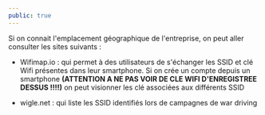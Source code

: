 ```yaml
---
public: true 
---
```


Si on connait l'emplacement géographique de l'entreprise, on peut aller consulter les sites suivants :

- Wifimap.io : qui permet à des utilisateurs de s'échanger les SSID et clé Wifi présentes dans leur smartphone. Si on crée un compte depuis un smartphone **(ATTENTION A NE PAS VOIR DE CLE WIFI D'ENREGISTREE DESSUS !!!!)** on peut visionner les clé associées aux différents SSID

- wigle.net : qui liste les SSID identifiés lors de campagnes de war driving
